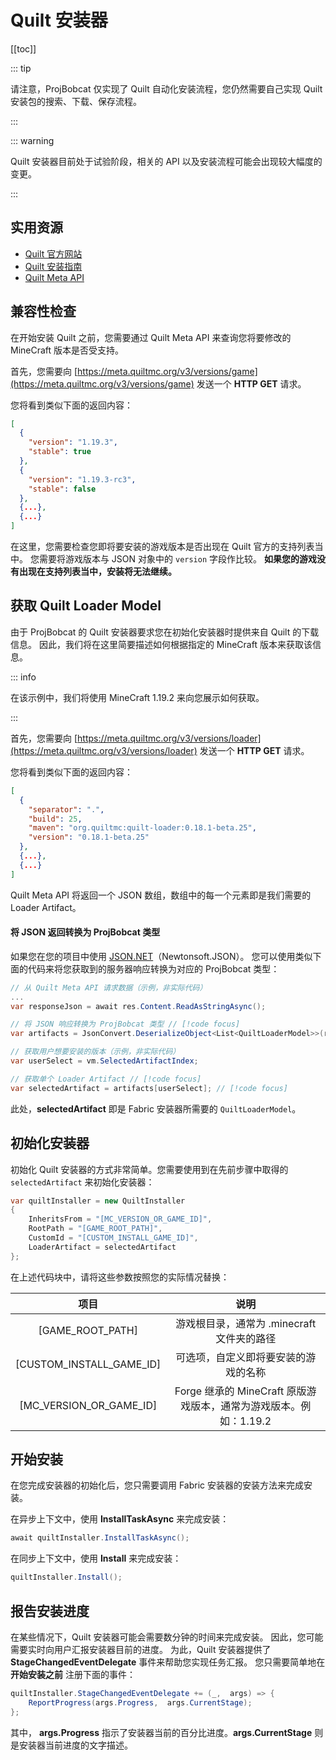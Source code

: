 # Quilt 安装器

[[toc]]

::: tip

请注意，ProjBobcat 仅实现了 Quilt 自动化安装流程，您仍然需要自己实现 Quilt 安装包的搜索、下载、保存流程。

:::

::: warning

Quilt 安装器目前处于试验阶段，相关的 API 以及安装流程可能会出现较大幅度的变更。

:::

## 实用资源

- [Quilt 官方网站](https://quiltmc.org/en/)
- [Quilt 安装指南](https://quiltmc.org/en/install/)
- [Quilt Meta API](https://meta.quiltmc.org/)


## 兼容性检查

在开始安装 Quilt 之前，您需要通过 Quilt Meta API 来查询您将要修改的 MineCraft 版本是否受支持。

首先，您需要向 [https://meta.quiltmc.org/v3/versions/game](https://meta.quiltmc.org/v3/versions/game) 发送一个 **HTTP GET** 请求。

您将看到类似下面的返回内容：

```json
[
  {
    "version": "1.19.3",
    "stable": true
  },
  {
    "version": "1.19.3-rc3",
    "stable": false
  },
  {...},
  {...}
]
```

在这里，您需要检查您即将要安装的游戏版本是否出现在 Quilt 官方的支持列表当中。
您需要将游戏版本与 JSON 对象中的 `version` 字段作比较。
**如果您的游戏没有出现在支持列表当中，安装将无法继续。**

## 获取 Quilt Loader Model

由于 ProjBobcat 的 Quilt 安装器要求您在初始化安装器时提供来自 Quilt 的下载信息。
因此，我们将在这里简要描述如何根据指定的 MineCraft 版本来获取该信息。

::: info

在该示例中，我们将使用 MineCraft 1.19.2 来向您展示如何获取。

:::

首先，您需要向 [https://meta.quiltmc.org/v3/versions/loader](https://meta.quiltmc.org/v3/versions/loader) 发送一个 **HTTP GET** 请求。

您将看到类似下面的返回内容：

```json
[
  {
    "separator": ".",
    "build": 25,
    "maven": "org.quiltmc:quilt-loader:0.18.1-beta.25",
    "version": "0.18.1-beta.25"
  },
  {...},
  {...}
]
```

Quilt Meta API 将返回一个 JSON 数组，数组中的每一个元素即是我们需要的 Loader Artifact。

#### 将 JSON 返回转换为 ProjBobcat 类型

如果您在您的项目中使用 [JSON.NET](https://www.newtonsoft.com/json)（Newtonsoft.JSON）。
您可以使用类似下面的代码来将您获取到的服务器响应转换为对应的 ProjBobcat 类型：

```c#
// 从 Quilt Meta API 请求数据（示例，非实际代码）
...
var responseJson = await res.Content.ReadAsStringAsync();

// 将 JSON 响应转换为 ProjBobcat 类型 // [!code focus]
var artifacts = JsonConvert.DeserializeObject<List<QuiltLoaderModel>>(responseJson); // [!code focus]

// 获取用户想要安装的版本（示例，非实际代码）
var userSelect = vm.SelectedArtifactIndex;

// 获取单个 Loader Artifact // [!code focus]
var selectedArtifact = artifacts[userSelect]; // [!code focus]
```

此处，**selectedArtifact** 即是 Fabric 安装器所需要的 `QuiltLoaderModel`。

## 初始化安装器

初始化 Quilt 安装器的方式非常简单。您需要使用到在先前步骤中取得的 `selectedArtifact` 来初始化安装器：

```c#
var quiltInstaller = new QuiltInstaller
{
    InheritsFrom = "[MC_VERSION_OR_GAME_ID]",
    RootPath = "[GAME_ROOT_PATH]",
    CustomId = "[CUSTOM_INSTALL_GAME_ID]",
    LoaderArtifact = selectedArtifact
};
```

在上述代码块中，请将这些参数按照您的实际情况替换：

|                 项目                  |                      说明                       |
|:-----------------------------------:|:---------------------------------------------:|
|          [GAME_ROOT_PATH]           |          游戏根目录，通常为 .minecraft 文件夹的路径          |
|      [CUSTOM_INSTALL_GAME_ID]       |              可选项，自定义即将要安装的游戏的名称               |
|       [MC_VERSION_OR_GAME_ID]       | Forge 继承的 MineCraft 原版游戏版本，通常为游戏版本。例如：1.19.2  |

## 开始安装

在您完成安装器的初始化后，您只需要调用 Fabric 安装器的安装方法来完成安装。

在异步上下文中，使用 **InstallTaskAsync** 来完成安装：

```c#
await quiltInstaller.InstallTaskAsync();
```

在同步上下文中，使用 **Install** 来完成安装：

```c#
quiltInstaller.Install();
```

## 报告安装进度

在某些情况下，Quilt 安装器可能会需要数分钟的时间来完成安装。
因此，您可能需要实时向用户汇报安装器目前的进度。
为此，Quilt 安装器提供了 **StageChangedEventDelegate** 事件来帮助您实现任务汇报。
您只需要简单地在 **开始安装之前** 注册下面的事件：

```c#
quiltInstaller.StageChangedEventDelegate += (_,  args) => {
    ReportProgress(args.Progress,  args.CurrentStage);
};
```

其中， **args.Progress** 指示了安装器当前的百分比进度。**args.CurrentStage** 则是安装器当前进度的文字描述。
